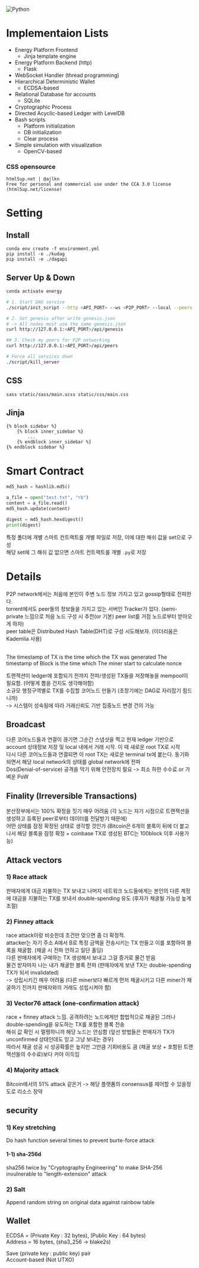 ![Python](https://img.shields.io/badge/Python-v3.9.2-blue)

# Implementaion Lists
* Energy Platform Frontend
    * Jinja template engine 
* Energy Platform Backend (http)
    * Flask 
* WebSocket Handler (thread programming)
* Hierarchical Deterministic Wallet
    * ECDSA-based
* Relational Database for accounts
    * SQLite 
* Cryptographic Process
* Directed Acyclic-based Ledger with LevelDB
* Bash scripts 
    * Platform initialization
    * DB initialization
    * Clear process
* Simple simulation with visualization
    * OpenCV-based 
### CSS opensource
```
html5up.net | @ajlkn
Free for personal and commercial use under the CCA 3.0 license (html5up.net/license)
```
# Setting
## Install
```
conda env create -f environment.yml
pip install -e ./kudag
pip install -e ./dagapi

```

## Server Up & Down
```bash
conda activate energy

# 1. Start DAG service
./script/init_script --http <API_PORT> --ws <P2P_PORT> --local --peers <peer_list> [--new] # init_script --help for more details

# 2. Set genesis after write genesis.json
# -> All nodes must use the same genesis.json
curl http://127.0.0.1:<API_PORT>/api/genesis

## 3. Check my peers for P2P networking
curl http://127.0.0.1:<API_PORT>/api/peers

# Force all services down
./script/kill_server

```
## CSS
```
sass static/sass/main.scss static/css/main.css
```

## Jinja
```
{% block sidebar %}
    {% block inner_sidebar %}
        ...
    {% endblock inner_sidebar %}
{% endblock sidebar %}
```

# Smart Contract
```python
md5_hash = hashlib.md5()

a_file = open("test.txt", "rb")
content = a_file.read()
md5_hash.update(content)

digest = md5_hash.hexdigest()
print(digest)
```
특정 폴더에 개별 스마트 컨트랙트를 개별 파일로 저장, 이에 대한 해쉬 값을 set으로 구성  
해당 set에 그 해쉬 값 없으면 스마트 컨트랙트를 개별 `.py`로 저장

# Details

P2P network에서는 처음에 본인이 주변 노드 정보 가지고 있고 gossip형태로 전파한다.  
torrent에서도 peer들의 정보들을 가지고 있는 서버인 Tracker가 있다. (semi-private 느낌으로 처음 노드 구성 시 추천(or 기본) peer list를 거점 노드로부터 받아오게 하자)  
peer table은 Distributed Hash Table(DHT)로 구성 시도해보자. (이더리움은 Kademlia 사용)  

<br>
The timestamp of TX is the time which the TX was generated  
The timestamp of Block is the time which The miner start to calculate nonce

트랜잭션이 ledger에 포함되기 전까지 전파/생성된 TX들을 저장해놓을 mempool이 필요함. (어떻게 뽑을 건지도 생각해야함)  
소규모 행정구역별로 TX를 수집할 코어노드 만들기 (초창기에는 DAG로 자리잡기 힘드니까)  
-> 시스템이 성숙됨에 따라 거래신뢰도 기반 집중노드 변경 건의 가능  

## Broadcast
다른 코어노드들과 연결이 끊기면 그순간 스냅샷을 찍고 현재 ledger 기반으로 account 상태정보 저장 및 local 내에서 거래 시작. 이 때 새로운 root TX로 시작  
다시 다른 코어노드들과 연결되면 이 root TX는 새로운 terminal tx에 붙는다. 동기화되면서 해당 local network의 상태를 global network에 전파  
Dos(Denial-of-service) 공격을 막기 위해 안전장치 필요 -> 최소 하한 수수료 or 가벼운 PoW

## Finality (Irreversible Transactions)
분산장부에서는 100% 확정을 짓기 매우 어려움 (각 노드는 자기 시점으로 트랜잭션을 생성하고 등록된 peer로부터 데이터를 전달받기 때문에)  
어떤 상태를 잠정 확정된 상태로 생각할 것인가 (Bitcoin은 6개의 블록이 뒤에 더 붙고나서 해당 블록을 잠정 확정 + coinbase TX로 생성된 BTC는 100block 이후 사용가능)

## Attack vectors
### 1) Race attack
판매자에게 대금 지불하는 TX 보내고 나머지 네트워크 노드들에게는 본인의 다른 계정에 대금을 지불하는 TX를 보내서 double-spending 유도 (후자가 채굴될 가능성 높게 조절)
### 2) Finney attack
race attack이랑 비슷한데 조건만 맞으면 좀 더 확정적.  
attacker는 자기 주소 A에서 B로 특정 금액을 전송시키는 TX 만들고 이를 포함하여 블록을 채굴함. (채굴 시 전파 안하고 일단 홀딩)  
다른 판매자에게 구매하는 TX 생성해서 보내고 그걸 증거로 물건 받음  
물건 받자마자 나는 내가 채굴한 블록 전파 (판매자에게 보낸 TX는 double-spending TX가 되서 invalidated)  
-> 성립시키긴 매우 어려움 (다른 miner보다 빠르게 먼저 채굴시키고 다른 miner가 채굴하기 전까지 판매자와의 거래도 성립시켜야 함)

### 3) Vector76 attack (one-confirmation attack)
race + finney attack 느낌. 공격하려는 노드에게만 합법적으로 채굴된 그러나 double-spending을 유도하는 TX를 포함한 블록 전송  
해쉬 값 확인 시 멀쩡하니까 해당 노드는 안심함 (앞선 방법들은 판매자가 TX가 unconfirmed 상태인데도 믿고 그냥 보내는 경우)  
따라서 채굴 성공 시 성공확률은 높지만 그만큼 기회비용도 큼 (채굴 보상 + 포함된 트랜잭션들의 수수료)보다 커야 이득임

### 4) Majority attack
Bitcoin에서의 51% attack 같은거 -> 해당 플랫폼의 consensus를 제어할 수 있을정도로 리소스 장악

## security
### 1) Key stretching
Do hash function several times to prevent burte-force attack  
#### 1-1) sha-256d
sha256 twice by "Cryptography Engineering" to make SHA-256 invulnerable to "length-extension" attack
### 2) Salt
Append random string on original data against rainbow table



## Wallet
ECDSA = (Private Key : 32 bytes), (Public Key : 64 bytes)  
Address = 16 bytes, (sha3_256 -> blake2s)

Save (private key : public key) pair  
Account-based (Not UTXO)
